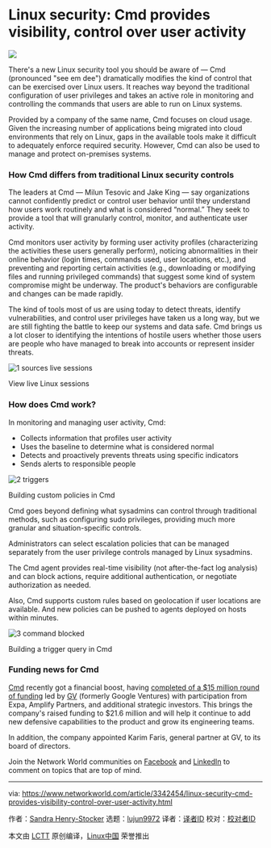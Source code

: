 [#]: collector: (lujun9972)
[#]: translator: (geekpi)
[#]: reviewer: ( )
[#]: publisher: ( )
[#]: url: ( )
[#]: subject: (Linux security: Cmd provides visibility, control over user activity)
[#]: via: (https://www.networkworld.com/article/3342454/linux-security-cmd-provides-visibility-control-over-user-activity.html)
[#]: author: (Sandra Henry-Stocker https://www.networkworld.com/author/Sandra-Henry_Stocker/)

Linux security: Cmd provides visibility, control over user activity
======

![](https://images.techhive.com/images/article/2017/01/background-1900329_1920-100705659-large.jpg)

There's a new Linux security tool you should be aware of — Cmd (pronounced "see em dee") dramatically modifies the kind of control that can be exercised over Linux users. It reaches way beyond the traditional configuration of user privileges and takes an active role in monitoring and controlling the commands that users are able to run on Linux systems.

Provided by a company of the same name, Cmd focuses on cloud usage. Given the increasing number of applications being migrated into cloud environments that rely on Linux, gaps in the available tools make it difficult to adequately enforce required security. However, Cmd can also be used to manage and protect on-premises systems.

### How Cmd differs from traditional Linux security controls

The leaders at Cmd — Milun Tesovic and Jake King — say organizations cannot confidently predict or control user behavior until they understand how users work routinely and what is considered “normal.” They seek to provide a tool that will granularly control, monitor, and authenticate user activity.

Cmd monitors user activity by forming user activity profiles (characterizing the activities these users generally perform), noticing abnormalities in their online behavior (login times, commands used, user locations, etc.), and preventing and reporting certain activities (e.g., downloading or modifying files and running privileged commands) that suggest some kind of system compromise might be underway. The product's behaviors are configurable and changes can be made rapidly.

The kind of tools most of us are using today to detect threats, identify vulnerabilities, and control user privileges have taken us a long way, but we are still fighting the battle to keep our systems and data safe. Cmd brings us a lot closer to identifying the intentions of hostile users whether those users are people who have managed to break into accounts or represent insider threats.

![1 sources live sessions][1] 

View live Linux sessions

### How does Cmd work?

In monitoring and managing user activity, Cmd:

  * Collects information that profiles user activity
  * Uses the baseline to determine what is considered normal
  * Detects and proactively prevents threats using specific indicators
  * Sends alerts to responsible people



![2 triggers][3]

Building custom policies in Cmd

Cmd goes beyond defining what sysadmins can control through traditional methods, such as configuring sudo privileges, providing much more granular and situation-specific controls.

Administrators can select escalation policies that can be managed separately from the user privilege controls managed by Linux sysadmins.

The Cmd agent provides real-time visibility (not after-the-fact log analysis) and can block actions, require additional authentication, or negotiate authorization as needed.

Also, Cmd supports custom rules based on geolocation if user locations are available. And new policies can be pushed to agents deployed on hosts within minutes.

![3 command blocked][4]

Building a trigger query in Cmd

### Funding news for Cmd

[Cmd][2] recently got a financial boost, having [completed of a $15 million round of funding][5] led by [GV][6] (formerly Google Ventures) with participation from Expa, Amplify Partners, and additional strategic investors. This brings the company's raised funding to $21.6 million and will help it continue to add new defensive capabilities to the product and grow its engineering teams.

In addition, the company appointed Karim Faris, general partner at GV, to its board of directors.

Join the Network World communities on [Facebook][7] and [LinkedIn][8] to comment on topics that are top of mind.

--------------------------------------------------------------------------------

via: https://www.networkworld.com/article/3342454/linux-security-cmd-provides-visibility-control-over-user-activity.html

作者：[Sandra Henry-Stocker][a]
选题：[lujun9972][b]
译者：[译者ID](https://github.com/译者ID)
校对：[校对者ID](https://github.com/校对者ID)

本文由 [LCTT](https://github.com/LCTT/TranslateProject) 原创编译，[Linux中国](https://linux.cn/) 荣誉推出

[a]: https://www.networkworld.com/author/Sandra-Henry_Stocker/
[b]: https://github.com/lujun9972
[1]: https://images.idgesg.net/images/article/2019/02/1-sources-live-sessions-100789431-large.jpg
[2]: https://cmd.com
[3]: https://images.idgesg.net/images/article/2019/02/2-triggers-100789432-large.jpg
[4]: https://images.idgesg.net/images/article/2019/02/3-command-blocked-100789433-large.jpg
[5]: https://www.linkedin.com/pulse/changing-cybersecurity-announcing-cmds-15-million-funding-jake-king/
[6]: https://www.gv.com/
[7]: https://www.facebook.com/NetworkWorld/
[8]: https://www.linkedin.com/company/network-world
